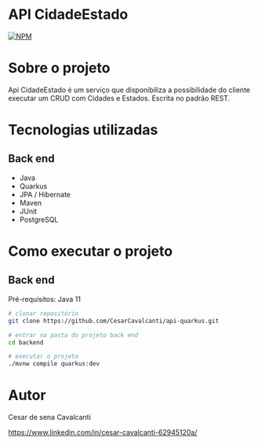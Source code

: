# API CidadeEstado 
[![NPM](https://img.shields.io/npm/l/react)](https://github.com/CesarCavalcanti/api-quarkus/blob/master/LICENSE) 

# Sobre o projeto

Api CidadeEstado é um serviço que disponibiliza a possibilidade do cliente executar um CRUD com Cidades e Estados. Escrita no padrão REST.

# Tecnologias utilizadas
## Back end
- Java
- Quarkus
- JPA / Hibernate
- Maven
- JUnit
- PostgreSQL

# Como executar o projeto

## Back end
Pré-requisitos: Java 11

```bash
# clonar repositório
git clone https://github.com/CesarCavalcanti/api-quarkus.git

# entrar na pasta do projeto back end
cd backend

# executar o projeto
./mvnw compile quarkus:dev
```

# Autor

Cesar de sena Cavalcanti

https://www.linkedin.com/in/cesar-cavalcanti-62945120a/

